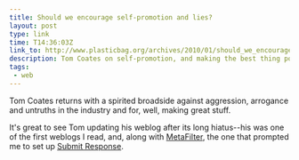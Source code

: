 ```yaml
---
title: Should we encourage self-promotion and lies?
layout: post
type: link
time: T14:36:03Z
link_to: http://www.plasticbag.org/archives/2010/01/should_we_encourage_s/
description: Tom Coates on self-promotion, and making the best thing possible.
tags:
 - web
---
```

Tom Coates returns with a spirited broadside against aggression, arrogance and untruths in the industry and for, well, making great stuff.

<p class="small">It's great to see Tom updating his weblog after its long hiatus--his was one of the first weblogs I read, and, along with <a href="http://metafilter.com">MetaFilter</a>, the one that prompted me to set up <a href="http://submitresponse.co.uk/weblog/">Submit Response</a>.</p>